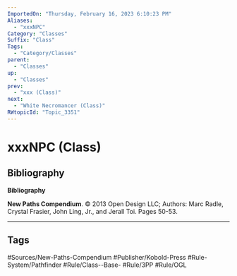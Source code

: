 ```yaml
---
ImportedOn: "Thursday, February 16, 2023 6:10:23 PM"
Aliases:
  - "xxxNPC"
Category: "Classes"
Suffix: "Class"
Tags:
  - "Category/Classes"
parent:
  - "Classes"
up:
  - "Classes"
prev:
  - "xxx (Class)"
next:
  - "White Necromancer (Class)"
RWtopicId: "Topic_3351"
---
```

# xxxNPC (Class)
## Bibliography
**Bibliography**

**New Paths Compendium**. © 2013 Open Design LLC; Authors: Marc Radle, Crystal Frasier, John Ling, Jr., and Jerall Toi. Pages 50-53.


---
## Tags
#Sources/New-Paths-Compendium #Publisher/Kobold-Press #Rule-System/Pathfinder #Rule/Class--Base- #Rule/3PP #Rule/OGL

